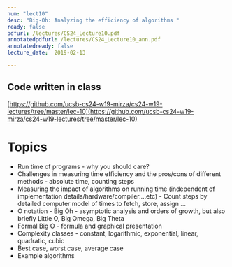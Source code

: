 ```yaml
---
num: "lect10"
desc: "Big-Oh: Analyzing the efficiency of algorithms "
ready: false
pdfurl: /lectures/CS24_Lecture10.pdf
annotatedpdfurl: /lectures/CS24_Lecture10_ann.pdf
annotatedready: false
lecture_date:  2019-02-13

---
```


## Code written in class
[https://github.com/ucsb-cs24-w19-mirza/cs24-w19-lectures/tree/master/lec-10](https://github.com/ucsb-cs24-w19-mirza/cs24-w19-lectures/tree/master/lec-10)


# Topics

* Run time of programs - why you should care?
* Challenges in measuring time efficiency and the pros/cons of different methods - absolute time, counting steps 
* Measuring the impact of algorithms on running time (independent of implementation details/hardware/compiler....etc) - Count steps by detailed computer model of times to fetch, store, assign … 
* O notation - Big Oh - asymptotic analysis and orders of growth, but also briefly Little O, Big Omega, Big Theta
* Formal Big O - formula and graphical presentation
* Complexity classes - constant, logarithmic, exponential, linear, quadratic, cubic
* Best case, worst case, average case
* Example algorithms

